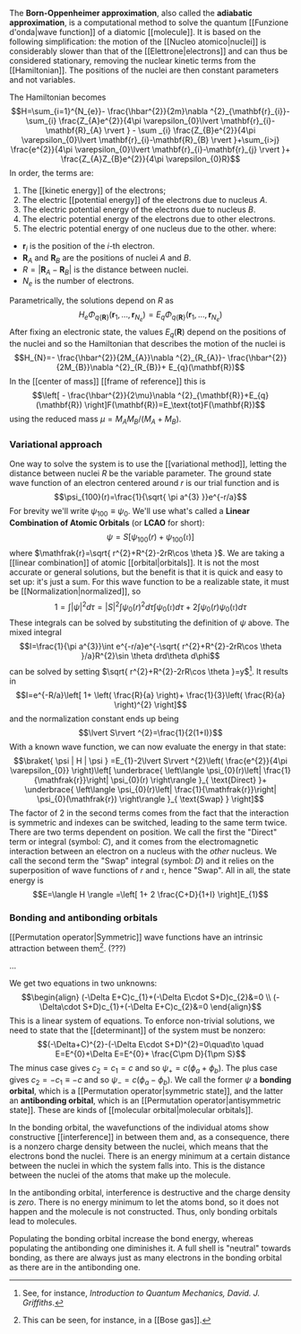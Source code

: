 The **Born-Oppenheimer approximation**, also called the **adiabatic approximation**, is a computational method to solve the quantum [[Funzione d'onda|wave function]] of a diatomic [[molecule]]. It is based on the following simplification: the motion of the [[Nucleo atomico|nuclei]] is considerably slower than that of the [[Elettrone|electrons]] and can thus be considered stationary, removing the nuclear kinetic terms from the [[Hamiltonian]]. The positions of the nuclei are then constant parameters and not variables.

The Hamiltonian becomes
$$H=\sum_{i=1}^{N_{e}}- \frac{\hbar^{2}}{2m}\nabla ^{2}_{\mathbf{r}_{i}}-\sum_{i} \frac{Z_{A}e^{2}}{4\pi \varepsilon_{0}\lvert \mathbf{r}_{i}-\mathbf{R}_{A} \rvert } - \sum _{i} \frac{Z_{B}e^{2}}{4\pi \varepsilon_{0}\lvert \mathbf{r}_{i}-\mathbf{R}_{B} \rvert }+\sum_{i>j} \frac{e^{2}}{4\pi \varepsilon_{0}\lvert \mathbf{r}_{i}-\mathbf{r}_{j} \rvert }+ \frac{Z_{A}Z_{B}e^{2}}{4\pi \varepsilon_{0}R}$$
In order, the terms are:
1. The [[kinetic energy]] of the electrons;
2. The electric [[potential energy]] of the electrons due to nucleus $A$.
3. The electric potential energy of the electrons due to nucleus $B$.
4. The electric potential energy of the electrons due to other electrons.
5. The electric potential energy of one nucleus due to the other.
where:
- $\mathbf{r}_{i}$ is the position of the $i$-th electron.
- $\mathbf{R}_{A}$ and $\mathbf{R}_{B}$ are the positions of nuclei $A$ and $B$.
- $R=\lvert \mathbf{R}_{A}-\mathbf{R}_{B} \rvert$ is the distance between nuclei.
- $N_{e}$ is the number of electrons.

Parametrically, the solutions depend on $R$ as
$$H_{e}\Phi_{q\{  \mathbf{R} \}}(\mathbf{r}_{1},\ldots,\mathbf{r}_{N_{e}})=E_{q}\Phi_{q\{ \mathbf{R} \}}(\mathbf{r}_{1},\ldots,\mathbf{r}_{N_{e}})$$
After fixing an electronic state, the values $E_{q}(\mathbf{R})$ depend on the positions of the nuclei and so the Hamiltonian that describes the motion of the nuclei is
$$H_{N}=- \frac{\hbar^{2}}{2M_{A}}\nabla ^{2}_{R_{A}}- \frac{\hbar^{2}}{2M_{B}}\nabla ^{2}_{R_{B}}+ E_{q}(\mathbf{R})$$
In the [[center of mass]] [[frame of reference]] this is
$$\left[ - \frac{\hbar^{2}}{2\mu}\nabla ^{2}_{\mathbf{R}}+E_{q}(\mathbf{R}) \right]F(\mathbf{R})=E_\text{tot}F(\mathbf{R})$$
using the reduced mass $\mu=M_{A}M_{B}/(M_{A}+M_{B})$.
### Variational approach
One way to solve the system is to use the [[variational method]], letting the distance between nuclei $R$ be the variable parameter. The ground state wave function of an electron centered around $r$ is our trial function and is
$$\psi_{100}(r)=\frac{1}{\sqrt{ \pi a^{3} }}e^{-r/a}$$
For brevity we'll write $\psi_{100}\equiv \psi_{0}$. We'll use what's called a **Linear Combination of Atomic Orbitals** (or **LCAO** for short):
$$\psi=S[\psi_{100}(r)+\psi_{100}(\mathfrak{r})]$$
where $\mathfrak{r}=\sqrt{ r^{2}+R^{2}-2rR\cos \theta }$. We are taking a [[linear combination]] of atomic [[orbital|orbitals]]. It is not the most accurate or general solutions, but the benefit is that it is quick and easy to set up: it's just a sum. For this wave function to be a realizable state, it must be [[Normalization|normalized]], so
$$1=\int \lvert \psi \rvert ^{2}d\tau=\lvert S\rvert ^{2}\int \psi_{0}(r)^{2}d\tau \int \psi_{0}(\mathfrak{r})d\tau+2\int \psi_{0}(r)\psi_{0}(\mathfrak{r})d\tau$$
These integrals can be solved by substituting the definition of $\psi$ above. The mixed integral
$$I=\frac{1}{\pi a^{3}}\int e^{-r/a}e^{-\sqrt{ r^{2}+R^{2}-2rR\cos \theta }/a}R^{2}\sin \theta drd\theta d\phi$$
can be solved by setting $\sqrt{ r^{2}+R^{2}-2rR\cos \theta }=y$[^1]. It results in
$$I=e^{-R/a}\left[ 1+ \left( \frac{R}{a} \right)+ \frac{1}{3}\left( \frac{R}{a} \right)^{2} \right]$$
and the normalization constant ends up being
$$\lvert S\rvert ^{2}=\frac{1}{2(1+I)}$$
With a known wave function, we can now evaluate the energy in that state:
$$\braket{ \psi | H | \psi } =E_{1}-2\lvert S\rvert ^{2}\left( \frac{e^{2}}{4\pi \varepsilon_{0}} \right)\left[ \underbrace{ \left\langle  \psi_{0}(r)\left| \frac{1}{\mathfrak{r}}\right| \psi_{0}(r)  \right\rangle }_{ \text{Direct} }+ \underbrace{ \left\langle  \psi_{0}(r)\left| \frac{1}{\mathfrak{r}}\right| \psi_{0}(\mathfrak{r}) \right\rangle }_{ \text{Swap} }  \right]$$
The factor of $2$ in the second terms comes from the fact that the interaction is symmetric and indexes can be switched, leading to the same term twice. There are two terms dependent on position. We call the first the "Direct" term or integral (symbol: $C$), and it comes from the electromagnetic interaction between an electron on a nucleus with the *other* nucleus. We call the second term the "Swap" integral (symbol: $D$) and it relies on the superposition of wave functions of $r$ and $\mathfrak{r}$, hence "Swap". All in all, the state energy is
$$E=\langle H \rangle =\left[ 1+ 2 \frac{C+D}{1+I} \right]E_{1}$$
### Bonding and antibonding orbitals
[[Permutation operator|Symmetric]] wave functions have an intrinsic attraction between them[^2]. (???)

...

We get two equations in two unknowns:
$$\begin{align}
(-\Delta E+C)c_{1}+(-\Delta E\cdot S+D)c_{2}&=0 \\
(-\Delta\cdot S+D)c_{1}+(-\Delta E+C)c_{2}&=0
\end{align}$$
This is a linear system of equations. To enforce non-trivial solutions, we need to state that the [[determinant]] of the system must be nonzero:
$$(-\Delta+C)^{2}-(-\Delta E\cdot S+D)^{2}=0\quad\to \quad E=E^{0}+\Delta E=E^{0}+ \frac{C\pm D}{1\pm S}$$
The minus case gives $c_{2}=c_{1}=c$ and so $\psi_{+}=c(\phi_{a}+\phi_{b})$. The plus case gives $c_{2}=-c_{1}\equiv-c$ and so $\psi_{-}=c(\phi_{a}-\phi_{b})$. We call the former $\psi$ a **bonding orbital**, which is a [[Permutation operator|symmetric state]], and the latter an **antibonding orbital**, which is an [[Permutation operator|antisymmetric state]]. These are kinds of [[molecular orbital|molecular orbitals]].

In the bonding orbital, the wavefunctions of the individual atoms show constructive [[interference]] in between them and, as a consequence, there is a nonzero charge density between the nuclei, which means that the electrons bond the nuclei. There is an energy minimum at a certain distance between the nuclei in which the system falls into. This is the distance between the nuclei of the atoms that make up the molecule.

In the antibonding orbital, interference is destructive and the charge density is *zero*. There is no energy minimum to let the atoms bond, so it does not happen and the molecule is not constructed. Thus, only bonding orbitals lead to molecules.

Populating the bonding orbital increase the bond energy, whereas populating the antibonding one diminishes it. A full shell is "neutral" towards bonding, as there are always just as many electrons in the bonding orbital as there are in the antibonding one.


[^1]: See, for instance, *Introduction to Quantum Mechanics, David. J. Griffiths*.

[^2]: This can be seen, for instance, in a [[Bose gas]].

